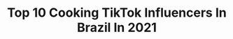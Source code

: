 ---
title: Top 10 Cooking TikTok Influencers In Brazil In 2021
description: >-
  Find top cooking TikTok influencers in Brazil in 2021. Most popular hashtags: #foryou #cooking #fyp #foryoupage.
platform: TikTok
hits: 28
text_top: Discover the top-rated TikTok accounts on inBeat.
text_bottom: Our search engine has 28 TikTok influencers like this in Brazil for you to contact.
profiles:
  - username: "mariloures_"
    fullname: >-
      Mariana Loures
    bio: >-
      
    location: "Brazil"
    followers: 6286
    engagement: 1111
    commentsToLikes: 0.057836
    id: ckaib6qo5f8v70i78uqh2dovf
    verified: false
    hashtags: "#tiktokfood, #quarantine, #foodlover, #cooking"
  - username: "flakesbrasil"
    fullname: >-
      flakeschocolateria
    bio: >-
      SINCE 2016 🍫 Chocolateria•Cursos•Consultorias 🇧🇷 PVH/RO IG: @flakesbrasil
    location: "Brazil"
    followers: 14400
    engagement: 1546
    commentsToLikes: 0.023846
    id: ck92xhs9uyr6m0j78swb5inpo
    verified: false
    hashtags: "#yummy, #foodnetwork, #fyp, #tiktok"
  - username: "karolromana"
    fullname: >-
      Karol Romana
    bio: >-
      Gestora Pública metida a chef 👩🏽‍🍳
    location: "Brazil"
    followers: 12300
    engagement: 804
    commentsToLikes: 0.020024
    id: ck9glceq5nk9y0j787s7qqu5p
    verified: false
    hashtags: "#receita, #receitasrapidas, #quarentena, #tiktok"
  - username: "eumonares"
    fullname: >-
      Lucas Monares
    bio: >-
      26, São Paulo - Br caí aqui de paraquedas e fiquei all together 🏳️‍🌈 (21k?)
    location: "Brazil"
    followers: 21500
    engagement: 833
    commentsToLikes: 0.040815
    id: ck9r6t9kk5aca0j78ac58eqdx
    verified: false
    hashtags: "#challenge, #viral, #fu, #goviral"
  - username: "jobsonamancio"
    fullname: >-
      Jobson Amancio 🥇
    bio: >-
      insta: @jobsonamancio ☝🏻 Receitas • DIY • Desenhos • Diversão 📍Florianópolis
    location: "Brazil"
    followers: 282800
    engagement: 998
    commentsToLikes: 0.013628
    id: ckacs0uqu7xab0i78utm0w2fd
    verified: false
    hashtags: "#receitasfitness, #receitafitness, #diet, #cooking"
  - username: "seomichele"
    fullname: >-
      Michele Seo
    bio: >-
      venha assistir vídeos relacionados à gastronomia :)
    location: "Brazil"
    followers: 3022
    engagement: 310
    commentsToLikes: 0.011638
    id: ck9gldezfns320j789t172iv2
    verified: false
    hashtags: "#comidacoreana, #camarao, #homemade, #risotto"
  - username: "luasiberianhusky"
    fullname: >-
      L U A
    bio: >-
      
    location: "Brazil"
    followers: 5480
    engagement: 2832
    commentsToLikes: 0.015861
    id: ckbf85832yd0j0j23qhnttk1g
    verified: false
    hashtags: "#paravoce, #paravocepagina, #foryoupage, #dog"
  - username: "isadoraoberg"
    fullname: >-
      Izumi-chii
    bio: >-
      art I guess¿ I'm 17 ayyy plz follow me on Twitter/Instagram @IsadoraOberg ♡
    location: "Brazil"
    followers: 12200
    engagement: 2397
    commentsToLikes: 0.011398
    id: ckcdcl2dm54ks0j23qru8ej85
    verified: false
    hashtags: "#fyp, #drawing, #manga, #art"
  - username: "joriaaoliveira"
    fullname: >-
      ✨J O R I A ✨
    bio: >-
      19y - Br •Uma tonta que ama aesthetic•
    location: "Brazil"
    followers: 39900
    engagement: 1533
    commentsToLikes: 0.021904
    id: ck9ng9kkpf2hg0j78ocxd4lqk
    verified: false
    hashtags: "#skincare, #fyp, #accutane, #foryou"
  - username: "lucasbrandao__"
    fullname: >-
      Lucas Brandão
    bio: >-
      quarantining...
    location: "Brazil"
    followers: 28800
    engagement: 1233
    commentsToLikes: 0.022750
    id: ckb12a14cqj580j23m9x2ub7w
    verified: false
    hashtags: "#love, #fyp, #tiktok, #challenge"
---